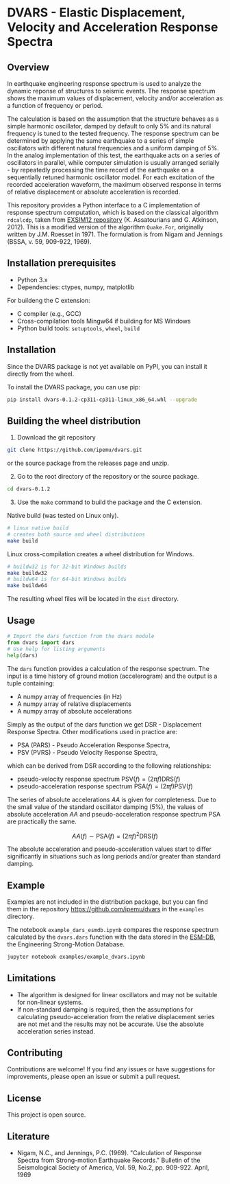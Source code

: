 
# DVARS - Elastic Displacement, Velocity and Acceleration Response Spectra


## Overview
In earthquake engineering response spectrum is used to analyze the dynamic reponse of structures to seismic events.
The response spectrum shows the maximum values of displacement, velocity and/or acceleration
as a function of frequency or period.

The calculation is based on the assumption that the structure behaves as a simple harmonic oscillator,
damped by default to only 5% and its natural frequency is tuned to the tested frequency.
The response spectrum can be determined by applying the same earthquake to a series
of simple oscillators with different natural frequencies and a uniform damping of 5%.
In the analog implementation of this test, the earthquake acts on a series of oscillators in parallel, 
while computer simulation is usually arranged serially - by repeatedly processing
the time record of the earthquake on a sequentially retuned harmonic oscillator model.
For each excitation of the recorded acceleration waveform, the maximum observed response
in terms of relative displacement or absolute acceleration is recorded.

This repository provides a Python interface to a C implementation of response spectrum computation,
which is based on the classical algorithm ``rdcalcdp``,
taken from [EXSIM12 repository](https://github.com/GFZ-Centre-for-Early-Warning/exsim)
(K. Assatourians and G. Atkinson, 2012).
This is a modified version of the algorithm ``Quake.For``, originally written by J.M. Roesset in 1971.
The formulation is from Nigam and Jennings (BSSA, v. 59, 909-922, 1969).

## Installation prerequisites
- Python 3.x
- Dependencies: ctypes, numpy, matplotlib

For buildeng the C extension:
- C compiler (e.g., GCC)
- Cross-compilation tools Mingw64 if building for MS Windows
- Python build tools: `setuptools`, `wheel`, `build`

## Installation
Since the DVARS package is not yet available on PyPI, you can install it directly from the wheel.

To install the DVARS package, you can use pip:
```bash
pip install dvars-0.1.2-cp311-cp311-linux_x86_64.whl --upgrade
```

## Building the wheel distribution

1. Download the git repository
```bash
git clone https://github.com/ipemu/dvars.git
```
or the source package from the releases page and unzip.

2. Go to the root directory of the repository or the source package.
```bash
cd dvars-0.1.2
```

3.  Use the ``make`` command to build the package and the C extension.

Native build  (was tested on Linux only).
```bash
# linux native build
# creates both source and wheel distributions
make build
```
Linux cross-compilation creates a wheel distribution for Windows.
```bash
# buildw32 is for 32-bit Windows builds
make buildw32
# buildw64 is for 64-bit Windows builds
make buildw64
```
The resulting wheel files will be located in the ``dist`` directory.

## Usage
```python
# Import the dars function from the dvars module
from dvars import dars
# Use help for listing arguments
help(dars)
```
The ``dars`` function provides a calculation of the response spectrum.
The input is a time history of ground motion (accelerogram)
and the output is a tuple containing:
- A numpy array of frequencies (in Hz)
- A numpy array of relative displacements
- A numpy array of absolute accelerations

Simply as the output of the dars function we get DSR - Displacement Response Spectra.
Other modifications used in practice are:
- PSA (PARS) - Pseudo Acceleration Response Spectra,
- PSV (PVRS) - Pseudo Velocity Response Spectra,

which can be derived from DSR according to the following relationships:
- pseudo-velocity response spectrum $\mathsf{PSV}(f) = (2 \pi f) \mathsf{DRS}(f)$
- pseudo-acceleration response spectrum $\mathsf{PSA}(f) = (2 \pi f) \mathsf{PSV}(f)$

The series of absolute accelerations $AA$ is given for completeness.
Due to the small value of the standard oscillator damping (5%), the values
of absolute acceleration $AA$ and pseudo-acceleration response spectrum $\mathsf{PSA}$ are practically the same.

$$AA(f) \sim \mathsf{PSA}(f) = (2 \pi f)^2 \mathsf{DRS}(f)$$

The absolute acceleration and pseudo-acceleration values start to differ significantly in situations such as long periods and/or greater than standard damping.

## Example
Examples are not included in the distribution package,
but you can find them in the repository https://github.com/ipemu/dvars in the `examples` directory.

The notebook ``example_dars_esmdb.ipynb`` compares the response spectrum calculated by the `dvars.dars` function
with the data stored in the [ESM-DB](https://esm-db.eu), the Engineering Strong-Motion Database. 
```bash
jupyter notebook examples/example_dvars.ipynb
```

## Limitations
- The algorithm is designed for linear oscillators and may not be suitable for non-linear systems.
- If non-standard damping is required, then the assumptions for calculating pseudo-acceleration
  from the relative displacement series are not met and the results may not be accurate.
  Use the absolute acceleration series instead.

## Contributing
Contributions are welcome! If you find any issues or have suggestions for improvements,
please open an issue or submit a pull request.

## License
This project is open source.

## Literature
- Nigam, N.C., and Jennings, P.C. (1969). "Calculation of Response Spectra from Strong-motion Earthquake Records." Bulletin of the Seismological Society of America, Vol. 59, No.2, pp. 909-922. April, 1969

